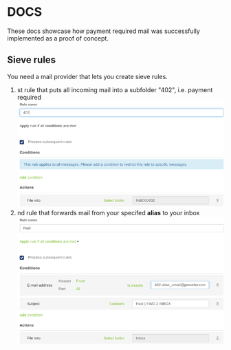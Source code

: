# DOCS
These docs showcase how payment required mail was successfully implemented as a proof of concept. 

## Sieve rules
You need a mail provider that lets you create sieve rules.

1. st rule that puts all incoming mail into a subfolder "402", i.e. payment required
![](https://github.com/wrapnuts/402.mail/blob/main/docs/402-sieve-rule.png)
2. nd rule that forwards mail from your specifed **alias** to your inbox
![](https://github.com/wrapnuts/402.mail/blob/main/docs/paid-sieve-rule.png)


```bash

```
